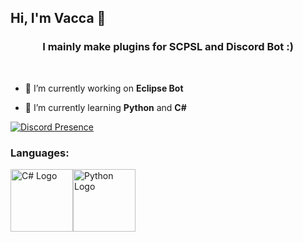 ## Hi, I'm Vacca 👋

<h3 align="center"> I mainly make plugins for SCPSL and Discord Bot :)</h3><br>


- 🔭 I’m currently working on **Eclipse Bot**

- 🌱 I’m currently learning **Python** and **C#**


[![Discord Presence](https://lanyard.cnrad.dev/api/1030951880936935525)](https://discord.com/users/1030951880936935525)


<h3 align="left">Languages:</h3>
<img src="https://upload.wikimedia.org/wikipedia/commons/b/bd/Logo_C_sharp.svg" alt="C# Logo" width="100"/><img src="https://upload.wikimedia.org/wikipedia/commons/c/c3/Python-logo-notext.svg" alt="Python Logo" width="100"/>


